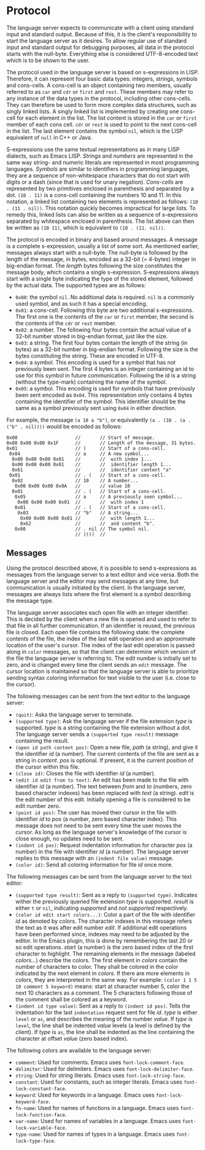 Protocol
=========

The language server expects to communicate with a client using standard input and standard
output. Because of this, it is the client's responsibility to start the language server as it
desires. To allow regular use of standard input and standard output for debugging purposes, all data
in the protocol starts with the null-byte. Everything else is considered UTF-8-encoded text which is
to be shown to the user.

The protocol used in the language server is based on s-expressions in LISP. Therefore, it can
represent four basic data types: integers, strings, symbols and cons-cells. A cons-cell is an object
containing two members, usually referred to as `car` and `cdr` or `first` and `rest`. These members
may refer to any instance of the data types in the protocol, including other cons-cells. They can
therefore be used to form more complex data structures, such as singly linked lists. A singly linked
list is implemented by creating one cons-cell for each element in the list. The list content is
stored in the `car` or `first` member of each cons cell. `cdr` or `rest` is used to point to the
next cons-cell in the list. The last element contains the symbol `nil`, which is the LISP equivalent
of `null` in C++ or Java.

S-expressions use the same textual representations as in many LISP dialects, such as Emacs
LISP. *Strings* and *numbers* are represented in the same way string- and numeric literals are
represented in most programming languages. *Symbols* are similar to identifiers in programming
languages, they are a sequence of non-whitespace characters that do not start with digits or a dash
(since that is used for unary negation). *Cons-cells* are represented by two primitives enclosed in
parenthesis and separated by a dot. `(10 . 11)` is a cons-cell containing the numbers 10 and 11. In
this notation, a linked list containing two elements is represented as follows: `(10 . (11 . nil))`.
This notation quickly becomes impractical for large lists. To remedy this, linked lists can also be
written as a sequence of s-expressions separated by whitespace enclosed in parenthesis. The list
above can then be written as `(10 11)`, which is equivalent to `(10 . (11. nil))`.

The protocol is encoded in binary and based around messages. A message is a complete s-expression,
usually a list of some sort. As mentioned earlier, messages always start with a null-byte. The
null-byte is followed by the length of the message, in bytes, encoded as a 32-bit (= 4-bytes)
integer in big-endian format. The *length* bytes following the size constitutes the message body,
which contains a single s-expression. S-expressions always start with a single byte indicating the
type of the stored element, followed by the actual data. The supported types are as follows:

* `0x00`: the symbol `nil`. No additional data is required. `nil` is a commonly used symbol,
  and as such it has a special encoding.
* `0x01`: a cons-cell. Following this byte are two additional s-expressions. The first one
  is the contents of the `car` or `first` member, the second is the contents of the `cdr`
  or `rest` member.
* `0x02`: a number. The following four bytes contain the actual value of a 32-bit number stored
  in big-endian format, just like the size.
* `0x03`: a string. The first four bytes contain the length of the string (in bytes) as a 32-bit
  number in big-endian format. Following the size is the bytes constituting the string. These are
  encoded in UTF-8.
* `0x04`: a symbol. This encoding is used for a symbol that has not previously been sent. The first
  4 bytes is an integer containing an id to use for this symbol in future communication. Following
  the id is a string (without the type-mark) containing the name of the symbol.
* `0x05`: a symbol. This encoding is used for symbols that have previously been sent encoded as `0x04`.
  This representation only contains 4 bytes containing the identifier of the symbol. This identifier
  should be the same as a symbol previously sent using `0x04` in either direction.

For example, the message `(a 10 a "b")`, or equivalently `(a . (10 . (a . ("b" . nil))))`
would be encoded as follows:
```
0x00                     //       // Start of message.
0x00 0x00 0x00 0x1F      //       // Length of the message, 31 bytes.
0x01                     // (     // Start of a cons-cell.
 0x04                    // a     // A new symbol...
  0x00 0x00 0x00 0x01    //       //  with index 1...
  0x00 0x00 0x00 0x01    //       //  identifier length 1...
  0x61                   //       //  identifier content "a"
 0x01                    // . (   // Start of a cons-cell.
  0x02                   // 10    // A number...
   0x00 0x00 0x00 0x0A   //       // value 10
  0x01                   // . (   // Start of a cons-cell.
   0x05                  // a     // A previously seen symbol...
    0x00 0x00 0x00 0x01  //       //  with index 1
   0x01                  // . (   // Start of a cons-cell.
    0x03                 // "b"   // A string...
     0x00 0x00 0x00 0x01 //       //  with length 1...
     0x62                //       //  and content "b".
   0x00                  // . nil // The symbol nil.
                         // ))))  //
```

Messages
---------

Using the protocol described above, it is possible to send s-expressions as messages from the
language server to a text editor and vice versa. Both the language server and the editor may send
messages at any time, but communication is usually initiated by the client. In the language server,
messages are always lists where the first element is a symbol describing the message type.

The language server associates each open file with an integer identifier. This is decided by the
client when a new file is opened and used to refer to that file in all further communication. If an
identifier is reused, the previous file is closed. Each open file contains the following state: the
complete contents of the file, the index of the last edit operation and an approximate location of
the user's cursor. The index of the last edit operation is passed along in `color` messages, so that
the client can determine which version of the file the language server is referring to. The edit
number is initially set to zero, and is changed every time the client sends an `edit` message. The
cursor location is maintained so that the language server is able to prioritize sending syntax
coloring information for text visible to the user (i.e. close to the cursor).

The following messages can be sent from the text editor to the language server:

* `(quit)`: Asks the language server to terminate.
* `(supported type)`: Ask the language server if the file extension *type* is supported. *type* is
  a string containing the file extension without a dot. The language server sends a `(supported type result)`
  message containing the result.
* `(open id path content pos)`: Open a new file, *path* (a string), and give it the identifier *id*
  (a number). The current contents of the file are sent as a string in *content*. *pos* is
  optional. If present, it is the current position of the cursor within this file.
* `(close id)`: Closes the file with identifier *id* (a number).
* `(edit id edit from to text)`: An edit has been made to the file with identifier *id* (a
  number). The text between *from* and *to* (numbers, zero based character indexes) has been
  replaced with *text* (a string). *edit* is the edit number of this edit. Initially opening a file
  is considered to be edit number zero.
* `(point id pos)`: The user has moved their cursor in the file with identifier *id* to *pos* (a
  number, zero based character index). This message does not need to be sent every time the user
  moves the cursor. As long as the language server's knowledge of the cursor is close enough, no
  updates need to be sent.
* `(indent id pos)`: Request indentation information for character *pos* (a number) in the file with
  identifier *id* (a number). The language server replies to this message with an `(indent file value)` message.
* `(color id)`: Send all coloring information for file *id* once more.

The following messages can be sent from the language server to the text editor:

* `(supported type result)`: Sent as a reply to `(supported type)`. Indicates wither the previously
  queried file extension *type* is supported. *result* is either `t` or `nil`, indicating
  *supported* and *not supported* respectively.
* `(color id edit start colors...)`: Color a part of the file with identifier *id* as denoted by
  colors. The character indexes in this message refers the text as it was after edit number *edit*.
  If additional edit operations have been performed since, indexes may need to be adjusted by the
  editor. In the Emacs plugin, this is done by remembering the last 20 or so edit
  operations. *start* (a number) is the zero based index of the first character to highlight. The
  remaining elements in the message (labeled *colors...*) describe the colors. The first element in
  *colors* contain the number of characters to color. They shall be colored in the color indicated
  by the next element in *colors*. If there are more elements in *colors*, they are interpreted in
  the same way. For example: `(color 1 1 5 10 comment 5 keyword)` means: start at character number
  5, color the next 10 characters as a comment. The 5 characters following those of the comment
  shall be colored as a keyword.
* `(indent id type value)`: Sent as a reply to `(indent id pos)`. Tells the indentation for the last
  `indentation` request sent for file *id*. *type* is either `level` or `as`, and describes the
  meaning of the number *value*. If *type* is `level`, the line shall be indented *value* levels (a
  level is defined by the client). If *type* is `as`, the line shall be indented as the line
  containing the character at offset *value* (zero based index).

The following colors are available to the language server:

* `comment`: Used for comments. Emacs uses `font-lock-comment-face`.
* `delimiter`: Used for delimiters. Emacs uses `font-lock-delimiter-face`.
* `string`: Used for string literals. Emacs uses `font-lock-string-face`.
* `constant`: Used for constants, such as integer literals. Emacs uses `font-lock-constant-face`.
* `keyword`: Used for keywords in a language. Emacs uses `font-lock-keyword-face`.
* `fn-name`: Used for names of functions in a language. Emacs uses `font-lock-function-face`.
* `var-name`: Used for names of variables in a language. Emacs uses `font-lock-variable-face`.
* `type-name`: Used for names of types in a language. Emacs uses `font-lock-type-face`.
